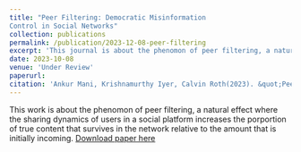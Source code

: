 ```yaml
---
title: "Peer Filtering: Democratic Misinformation
Control in Social Networks"
collection: publications
permalink: /publication/2023-12-08-peer-filtering
excerpt: 'This journal is about the phenomon of peer filtering, a natural effect where the sharing dynamics of users in a social platform increases the porportion of true content that survives in the network relative to the amount that is initially incoming. [Download paper here](http://calvinroth.github.io/assets/papers/Algorithmic_Mechanisms_For_Countering_Misinformation.pdf) Recommended citation: will add when published. '
date: 2023-10-08
venue: 'Under Review'
paperurl: 
citation: 'Ankur Mani, Krishnamurthy Iyer, Calvin Roth(2023). &quot;Peer Filtering &quot; <i>Under Review</i>. 1(3).'
---
```


This work is about the phenomon of peer filtering, a natural effect where the sharing dynamics of users in a social platform increases the porportion of true content that survives in the network relative to the amount that is initially incoming. 
[Download paper here](http://calvinroth.github.io/assets/papers/Algorithmic_Mechanisms_For_Countering_Misinformation.pdf)
